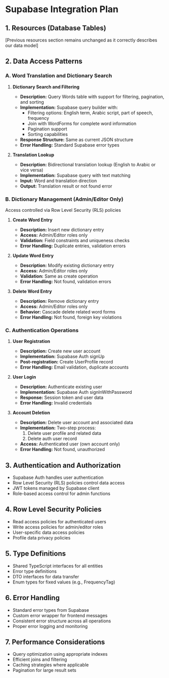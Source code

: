 # Supabase Integration Plan

## 1. Resources (Database Tables)

[Previous resources section remains unchanged as it correctly describes our data model]

## 2. Data Access Patterns

### A. Word Translation and Dictionary Search

1. **Dictionary Search and Filtering**

   - **Description:** Query Words table with support for filtering, pagination, and sorting
   - **Implementation:** Supabase query builder with:
     - Filtering options: English term, Arabic script, part of speech, frequency
     - Join with WordForms for complete word information
     - Pagination support
     - Sorting capabilities
   - **Response Structure:** Same as current JSON structure
   - **Error Handling:** Standard Supabase error types

2. **Translation Lookup**
   - **Description:** Bidirectional translation lookup (English to Arabic or vice versa)
   - **Implementation:** Supabase query with text matching
   - **Input:** Word and translation direction
   - **Output:** Translation result or not found error

### B. Dictionary Management (Admin/Editor Only)

Access controlled via Row Level Security (RLS) policies

1. **Create Word Entry**

   - **Description:** Insert new dictionary entry
   - **Access:** Admin/Editor roles only
   - **Validation:** Field constraints and uniqueness checks
   - **Error Handling:** Duplicate entries, validation errors

2. **Update Word Entry**

   - **Description:** Modify existing dictionary entry
   - **Access:** Admin/Editor roles only
   - **Validation:** Same as create operation
   - **Error Handling:** Not found, validation errors

3. **Delete Word Entry**
   - **Description:** Remove dictionary entry
   - **Access:** Admin/Editor roles only
   - **Behavior:** Cascade delete related word forms
   - **Error Handling:** Not found, foreign key violations

### C. Authentication Operations

1. **User Registration**

   - **Description:** Create new user account
   - **Implementation:** Supabase Auth signUp
   - **Post-registration:** Create UserProfile record
   - **Error Handling:** Email validation, duplicate accounts

2. **User Login**

   - **Description:** Authenticate existing user
   - **Implementation:** Supabase Auth signInWithPassword
   - **Response:** Session token and user data
   - **Error Handling:** Invalid credentials

3. **Account Deletion**
   - **Description:** Delete user account and associated data
   - **Implementation:** Two-step process:
     1. Delete user profile and related data
     2. Delete auth user record
   - **Access:** Authenticated user (own account only)
   - **Error Handling:** Not found, unauthorized

## 3. Authentication and Authorization

- Supabase Auth handles user authentication
- Row Level Security (RLS) policies control data access
- JWT tokens managed by Supabase client
- Role-based access control for admin functions

## 4. Row Level Security Policies

- Read access policies for authenticated users
- Write access policies for admin/editor roles
- User-specific data access policies
- Profile data privacy policies

## 5. Type Definitions

- Shared TypeScript interfaces for all entities
- Error type definitions
- DTO interfaces for data transfer
- Enum types for fixed values (e.g., FrequencyTag)

## 6. Error Handling

- Standard error types from Supabase
- Custom error wrapper for frontend messages
- Consistent error structure across all operations
- Proper error logging and monitoring

## 7. Performance Considerations

- Query optimization using appropriate indexes
- Efficient joins and filtering
- Caching strategies where applicable
- Pagination for large result sets
